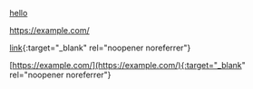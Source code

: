 <a href='[www.example.com](https://example.com/)' target='_blank'>[hello](https://example.com/)</a>

https://example.com/

[link](URL){:target="_blank" rel="noopener noreferrer"}

<a>[https://example.com/](https://example.com/){:target="_blank" rel="noopener noreferrer"}</a>


